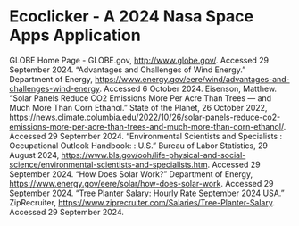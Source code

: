 # Ecoclicker - A 2024 Nasa Space Apps Application

GLOBE Home Page - GLOBE.gov, http://www.globe.gov/. Accessed 29 September 2024.
“Advantages and Challenges of Wind Energy.” Department of Energy, https://www.energy.gov/eere/wind/advantages-and-challenges-wind-energy. Accessed 6 October 2024.
Eisenson, Matthew. “Solar Panels Reduce CO2 Emissions More Per Acre Than Trees — and Much More Than Corn Ethanol.” State of the Planet, 26 October 2022, https://news.climate.columbia.edu/2022/10/26/solar-panels-reduce-co2-emissions-more-per-acre-than-trees-and-much-more-than-corn-ethanol/. Accessed 29 September 2024.
“Environmental Scientists and Specialists : Occupational Outlook Handbook: : U.S.” Bureau of Labor Statistics, 29 August 2024, https://www.bls.gov/ooh/life-physical-and-social-science/environmental-scientists-and-specialists.htm. Accessed 29 September 2024.
“How Does Solar Work?” Department of Energy, https://www.energy.gov/eere/solar/how-does-solar-work. Accessed 29 September 2024.
“Tree Planter Salary: Hourly Rate September 2024 USA.” ZipRecruiter, https://www.ziprecruiter.com/Salaries/Tree-Planter-Salary. Accessed 29 September 2024.

